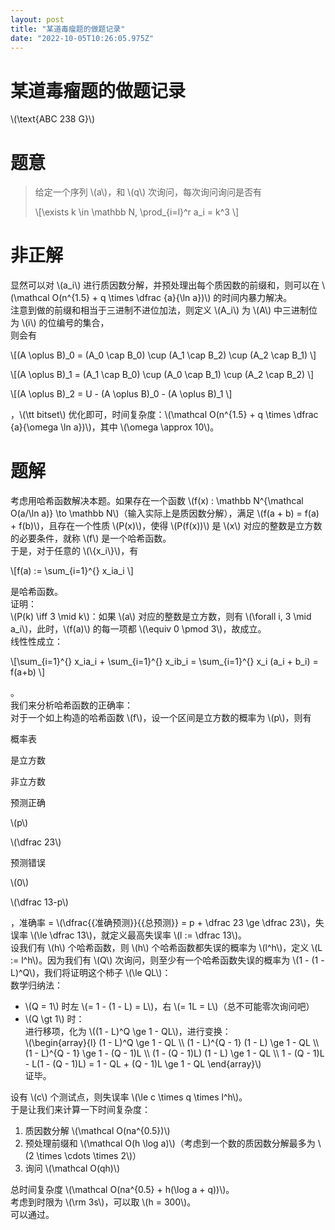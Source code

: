 ```yaml
---
layout: post
title: "某道毒瘤题的做题记录"
date: "2022-10-05T10:26:05.975Z"
---
```

某道毒瘤题的做题记录
==========

\\(\\text{ABC 238 G}\\)

题意
==

> 给定一个序列 \\(a\\)，和 \\(q\\) 次询问，每次询问询问是否有
> 
> \\\[\\exists k \\in \\mathbb N, \\prod\_{i=l}^r a\_i = k^3 \\\]

非正解
===

显然可以对 \\(a\_i\\) 进行质因数分解，并预处理出每个质因数的前缀和，则可以在 \\(\\mathcal O(n^{1.5} + q \\times \\dfrac {a}{\\ln a})\\) 的时间内暴力解决。  
注意到做的前缀和相当于三进制不进位加法，则定义 \\(A\_i\\) 为 \\(A\\) 中三进制位为 \\(i\\) 的位编号的集合，  
则会有

\\\[(A \\oplus B)\_0 = (A\_0 \\cap B\_0) \\cup (A\_1 \\cap B\_2) \\cup (A\_2 \\cap B\_1) \\\]

\\\[(A \\oplus B)\_1 = (A\_1 \\cap B\_0) \\cup (A\_0 \\cap B\_1) \\cup (A\_2 \\cap B\_2) \\\]

\\\[(A \\oplus B)\_2 = U - (A \\oplus B)\_0 - (A \\oplus B)\_1 \\\]

，\\(\\tt bitset\\) 优化即可，时间复杂度：\\(\\mathcal O(n^{1.5} + q \\times \\dfrac {a}{\\omega \\ln a})\\)，其中 \\(\\omega \\approx 10\\)。

题解
==

考虑用哈希函数解决本题。如果存在一个函数 \\(f(x) : \\mathbb N^{\\mathcal O(a/\\ln a)} \\to \\mathbb N\\)（输入实际上是质因数分解），满足 \\(f(a + b) = f(a) + f(b)\\)，且存在一个性质 \\(P(x)\\)，使得 \\(P(f(x))\\) 是 \\(x\\) 对应的整数是立方数的必要条件，就称 \\(f\\) 是一个哈希函数。  
于是，对于任意的 \\(\\{x\_i\\}\\)，有

\\\[f(a) := \\sum\_{i=1}^{} x\_ia\_i \\\]

是哈希函数。  
证明：  
\\(P(k) \\iff 3 \\mid k\\)：如果 \\(a\\) 对应的整数是立方数，则有 \\(\\forall i, 3 \\mid a\_i\\)，此时，\\(f(a)\\) 的每一项都 \\(\\equiv 0 \\pmod 3\\)，故成立。  
线性性成立：

\\\[\\sum\_{i=1}^{} x\_ia\_i + \\sum\_{i=1}^{} x\_ib\_i = \\sum\_{i=1}^{} x\_i (a\_i + b\_i) = f(a+b) \\\]

。  
我们来分析哈希函数的正确率：  
对于一个如上构造的哈希函数 \\(f\\)，设一个区间是立方数的概率为 \\(p\\)，则有

概率表

是立方数

非立方数

预测正确

\\(p\\)

\\(\\dfrac 23\\)

预测错误

\\(0\\)

\\(\\dfrac 13-p\\)

，准确率 = \\(\\dfrac{{准确预测}}{{总预测}} = p + \\dfrac 23 \\ge \\dfrac 23\\)，失误率 \\(\\le \\dfrac 13\\)，就定义最高失误率 \\(l := \\dfrac 13\\)。  
设我们有 \\(h\\) 个哈希函数，则 \\(h\\) 个哈希函数都失误的概率为 \\(l^h\\)，定义 \\(L := l^h\\)。因为我们有 \\(Q\\) 次询问，则至少有一个哈希函数失误的概率为 \\(1 - (1 - L)^Q\\)，我们将证明这个柿子 \\(\\le QL\\)：  
数学归纳法：

*   \\(Q = 1\\) 时左 \\(= 1 - (1 - L) = L\\)，右 \\(= 1L = L\\)（总不可能零次询问吧）
*   \\(Q \\gt 1\\) 时：  
    进行移项，化为 \\((1 - L)^Q \\ge 1 - QL\\)，进行变换：  
    \\(\\begin{array}{l} (1 - L)^Q \\ge 1 - QL \\\\ (1 - L)^{Q - 1} (1 - L) \\ge 1 - QL \\\\ (1 - L)^{Q - 1} \\ge 1 - (Q - 1)L \\\\ (1 - (Q - 1)L) (1 - L) \\ge 1 - QL \\\\ 1 - (Q - 1)L - L(1 - (Q - 1)L) = 1 - QL + (Q - 1)L \\ge 1 - QL \\end{array}\\)  
    证毕。

设有 \\(c\\) 个测试点，则失误率 \\(\\le c \\times q \\times l^h\\)。  
于是让我们来计算一下时间复杂度：

1.  质因数分解 \\(\\mathcal O(na^{0.5})\\)
2.  预处理前缀和 \\(\\mathcal O(h \\log a)\\)（考虑到一个数的质因数分解最多为 \\(2 \\times \\cdots \\times 2\\)）
3.  询问 \\(\\mathcal O(qh)\\)

总时间复杂度 \\(\\mathcal O(na^{0.5} + h(\\log a + q))\\)。  
考虑到时限为 \\(\\rm 3s\\)，可以取 \\(h = 300\\)。  
可以通过。